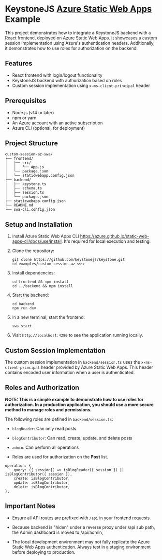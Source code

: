 # KeystoneJS [Azure Static Web Apps](https://learn.microsoft.com/en-us/azure/static-web-apps/overview) Example

This project demonstrates how to integrate a KeystoneJS backend with a React frontend, deployed on Azure Static Web Apps. It showcases a custom session implementation using Azure's authentication headers. Additionally, it demonstrates how to use roles for authorization on the backend.

## Features

- React frontend with login/logout functionality
- KeystoneJS backend with authorization based on roles
- Custom session implementation using `x-ms-client-principal` header

## Prerequisites

- Node.js (v14 or later)
- npm or yarn
- An Azure account with an active subscription
- Azure CLI (optional, for deployment)

## Project Structure

```
custom-session-az-swa/
├── frontend/
│   ├── src/
│   │   └── App.js
│   └── package.json
│   └── staticwebapp.config.json
├── backend/
│   ├── keystone.ts
│   ├── schema.ts
│   ├── session.ts
│   └── package.json
├── staticwebapp.config.json
└── README.md
└── swa-cli.config.json
```

## Setup and Installation
1. Install Azure Static Web Apps CLI https://azure.github.io/static-web-apps-cli/docs/use/install. It's required for local execution and testing.
2. Clone the repository:
   ```
   git clone https://github.com/keystonejs/keystone.git
   cd examples/custom-session-az-swa
   ```

3. Install dependencies:
   ```
   cd frontend && npm install
   cd ../backend && npm install
   ```

4. Start the backend:
   ```
   cd backend
   npm run dev
   ```

5. In a new terminal, start the frontend:
   ```
   swa start
   ```

7. Visit `http://localhost:4280` to see the application running locally.

## Custom Session Implementation

The custom session implementation in `backend/session.ts` uses the `x-ms-client-principal` header provided by Azure Static Web Apps. This header contains encoded user information when a user is authenticated.

## Roles and Authorization
**NOTE: This is a simple example to demonstrate how to use roles for authorization. In a production application, you should use a more secure method to manage roles and permissions.**

The following roles are defined in `backend/session.ts`:
- `blogReader`: Can only read posts
- `blogContributor`: Can read, create, update, and delete posts
- `admin`: Can perform all operations

- Roles are used for authorization on the **Post** list.
```
operation: {   
    query: ({ session}) => isBlogReader({ session }) || isBlogContributor({ session }),              
    create: isBlogContributor,
    update: isBlogContributor,
    delete: isBlogContributor,
},
```

## Important Notes

- Ensure all API routes are prefixed with `/api` in your frontend requests.
- Because backend is "hiden" under a reverse proxy under /api sub path,  the Admin dashboard is moved to /api/admin, 

- The local development environment may not fully replicate the Azure Static Web Apps authentication. Always test in a staging environment before deploying to production.

